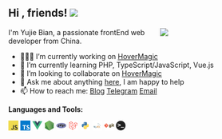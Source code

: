 ## Hi , friends! <a href="https://www.lien.run"><img src="https://raw.githubusercontent.com/isArtJay/isArtJay/master/assets/code-cat.gif" width="30px"></a>

<img align='right' src='https://raw.githubusercontent.com/isArtJay/isArtJay/master/assets/github_wall.gif' width='200'>

I'm Yujie Bian, a passionate frontEnd web developer from China. 

- 👨🏽‍💻 I’m currently working on [HoverMagic](<https://github.com/HoverMagic>)
- 🌱 I’m currently learning PHP, TypeScript/JavaScript, Vue.js
- 🤝 I’m looking to collaborate on [HoverMagic](<https://github.com/HoverMagic>)
- 💬 Ask me about anything [here](<https://github.com/isArtJay/isArtJay/issues/1>), I am happy to help
- 📫 How to reach me: [Blog](https://www.lien.run) [Telegram](https://t.me/yj_bian) [Email](mailto:artjay.code@gmail.com)

**Languages and Tools:**  

<code><img height="20" src="https://raw.githubusercontent.com/github/explore/80688e429a7d4ef2fca1e82350fe8e3517d3494d/topics/javascript/javascript.png"></code>
<code><img height="20" src="https://raw.githubusercontent.com/github/explore/80688e429a7d4ef2fca1e82350fe8e3517d3494d/topics/typescript/typescript.png"></code>
<code><img height="20" src="https://raw.githubusercontent.com/github/explore/80688e429a7d4ef2fca1e82350fe8e3517d3494d/topics/vue/vue.png"></code>
<code><img height="20" src="https://raw.githubusercontent.com/github/explore/80688e429a7d4ef2fca1e82350fe8e3517d3494d/topics/nodejs/nodejs.png"></code>
<code><img height="20" src="https://raw.githubusercontent.com/github/explore/ccc16358ac4530c6a69b1b80c7223cd2744dea83/topics/php/php.png"></code>
<code><img height="20" src="https://raw.githubusercontent.com/github/explore/56a826d05cf762b2b50ecbe7d492a839b04f3fbf/topics/laravel/laravel.png"></code>
<code><img height="20" src="https://raw.githubusercontent.com/github/explore/80688e429a7d4ef2fca1e82350fe8e3517d3494d/topics/python/python.png"></code>
<code><img height="20" src="https://raw.githubusercontent.com/github/explore/80688e429a7d4ef2fca1e82350fe8e3517d3494d/topics/mysql/mysql.png"></code>
<code><img height="20" src="https://raw.githubusercontent.com/github/explore/80688e429a7d4ef2fca1e82350fe8e3517d3494d/topics/git/git.png"></code>
<code><img height="20" src="https://raw.githubusercontent.com/github/explore/80688e429a7d4ef2fca1e82350fe8e3517d3494d/topics/terminal/terminal.png"></code>
